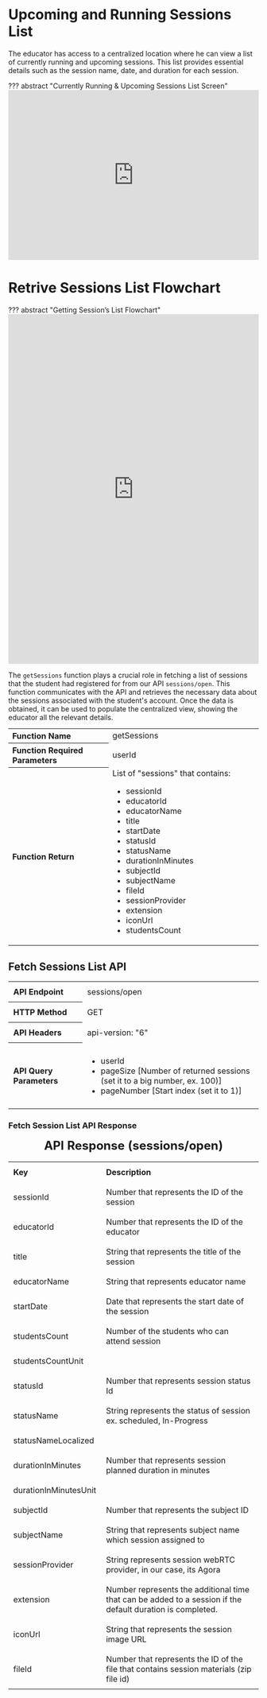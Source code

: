 # Upcoming and Running Sessions List

The educator has access to a centralized location where he can view a list of currently running and upcoming sessions. This list provides essential details such as the session name, date, and duration for each session.

??? abstract "Currently Running & Upcoming Sessions List Screen"
    <iframe frameborder="0" style="width:100%;height:342px;" src="https://viewer.diagrams.net/?tags=%7B%7D&highlight=0000ff&edit=_blank&layers=1&nav=1#G1uQN6ZUYZMBDspYHS8elasCcCgDmzMSMf"></iframe>

# Retrive Sessions List Flowchart

??? abstract "Getting Session’s List Flowchart"
    <iframe frameborder="0" style="width:100%;height:704px;" src="https://viewer.diagrams.net/?tags=%7B%7D&highlight=0000ff&edit=_blank&layers=1&nav=1#G11m2W8uisabI7b9aShj4No0Z9qsAsdtJF"></iframe>

The `getSessions` function plays a crucial role in fetching a list of sessions that the student had registered for from our API `sessions/open`. This function communicates with the API and retrieves the necessary data about the sessions associated with the student's account. Once the data is obtained, it can be used to populate the centralized view, showing the educator all the relevant details.

<div style="text-align: center;">
    <table width="100%" style="max-width: 600px; margin: 0 auto; border-collapse: collapse;">
    <tr>
        <th style="width: 40%; text-align: left;">Function Name</th>
        <td style="width: 60%; text-align: left;">getSessions</td>
    </tr>
    <tr>
        <th style="width: 40%; text-align: left;">Function Required Parameters</th>
        <td style="width: 60%; text-align: left;">userId</td>
    </tr>
    <tr>
        <th style="width: 40%; text-align: left;">Function Return</th>
        <td style="width: 60%; text-align: left;">List of "sessions" that contains:
            <ul>
                <li>sessionId</li>
                <li>educatorId</li>
                <li>educatorName</li>
                <li>title</li>
                <li>startDate</li>
                <li>statusId</li>
                <li>statusName</li>
                <li>durationInMinutes</li>
                <li>subjectId</li>
                <li>subjectName</li>
                <li>fileId</li>
                <li>sessionProvider</li>
                <li>extension</li>
                <li>iconUrl</li>
                <li>studentsCount</li>
            </ul>
        </td>
    </tr>
</table>
</div>

## Fetch Sessions List API

<div style="text-align: center;">
    <table width="100%" style="max-width: 600px; margin: 0 auto; border-collapse: collapse;">
        <tr>
            <th style="text-align: left; padding: 10px;">API Endpoint</th>
            <td style="text-align: left; padding: 10px;">sessions/open</td>
        </tr>
        <tr>
            <th style="text-align: left; padding: 10px;">HTTP Method</th>
            <td style="text-align: left; padding: 10px;">GET</td>
        </tr>
        <tr>
            <th style="text-align: left; padding: 10px;">API Headers</th>
            <td style="text-align: left; padding: 10px;">api-version: "6"</td>
        </tr>
        <tr>
            <th style="text-align: left; padding: 10px;">API Query Parameters</th>
            <td style="text-align: left; padding: 10px;">
                <ul>
                    <li>userId</li>
                    <li>pageSize [Number of returned sessions (set it to a big number, ex. 100)]</li>
                    <li>pageNumber [Start index (set it to 1)]</li>
                </ul>
            </td>
        </tr>
    </table>
</div>

### Fetch Session List API Response

<div style="text-align: center;">
    <table width="100%" style="max-width: 600px; margin: 0 auto; border-collapse: collapse;">
        <caption style="font-size: 1.5em; font-weight: bold;">API Response (sessions/open)</caption>
        <tr>
            <th style="text-align: left; padding: 10px;">Key</th>
            <th style="text-align: left; padding: 10px;">Description</th>
        </tr>
        <tr>
            <td style="text-align: left; padding: 10px;">sessionId</td>
            <td style="text-align: left; padding: 10px;">Number that represents the ID of the session</td>
        </tr>
        <tr>
            <td style="text-align: left; padding: 10px;">educatorId</td>
            <td style="text-align: left; padding: 10px;">Number that represents the ID of the educator</td>
        </tr>
        <tr>
            <td style="text-align: left; padding: 10px;">title</td>
            <td style="text-align: left; padding: 10px;">String that represents the title of the session</td>
        </tr>
        <tr>
            <td style="text-align: left; padding: 10px;">educatorName</td>
            <td style="text-align: left; padding: 10px;">String that represents educator name</td>
        </tr>
        <tr>
            <td style="text-align: left; padding: 10px;">startDate</td>
            <td style="text-align: left; padding: 10px;">Date that represents the start date of the session</td>
        </tr>
        <tr>
            <td style="text-align: left; padding: 10px;">studentsCount</td>
            <td style="text-align: left; padding: 10px;">Number of the students who can attend session</td>
        </tr>
        <tr>
            <td style="text-align: left; padding: 10px;">studentsCountUnit</td>
            <td style="text-align: left; padding: 10px;"></td>
        </tr>
        <tr>
            <td style="text-align: left; padding: 10px;">statusId</td>
            <td style="text-align: left; padding: 10px;">Number that represents session status Id</td>
        </tr>
        <tr>
            <td style="text-align: left; padding: 10px;">statusName</td>
            <td style="text-align: left; padding: 10px;">String represents the status of session ex. scheduled, In-Progress</td>
        </tr>
        <tr>
            <td style="text-align: left; padding: 10px;">statusNameLocalized</td>
            <td style="text-align: left; padding: 10px;"></td>
        </tr>
        <tr>
            <td style="text-align: left; padding: 10px;">durationInMinutes</td>
            <td style="text-align: left; padding: 10px;">Number that represents session planned duration in minutes</td>
        </tr>
        <tr>
            <td style="text-align: left; padding: 10px;">durationInMinutesUnit</td>
            <td style="text-align: left; padding: 10px;"></td>
        </tr>
        <tr>
            <td style="text-align: left; padding: 10px;">subjectId</td>
            <td style="text-align: left; padding: 10px;">Number that represents the subject ID</td>
        </tr>
        <tr>
            <td style="text-align: left; padding: 10px;">subjectName</td>
            <td style="text-align: left; padding: 10px;">String that represents subject name which session assigned to</td>
        </tr>
        <tr>
            <td style="text-align: left; padding: 10px;">sessionProvider</td>
            <td style="text-align: left; padding: 10px;">String represents session webRTC provider, in our case, its Agora</td>
        </tr>
        <tr>
            <td style="text-align: left; padding: 10px;">extension</td>
            <td style="text-align: left; padding: 10px;">Number represents the additional time that can be added to a session if the default duration is completed.</td>
        </tr>
        <tr>
            <td style="text-align: left; padding: 10px;">iconUrl</td>
            <td style="text-align: left; padding: 10px;">String that represents the session image URL</td>
        </tr>
        <tr>
            <td style="text-align: left; padding: 10px;">fileId</td>
            <td style="text-align: left; padding: 10px;">Number that represents the ID of the file that contains session materials (zip file id)</td>
        </tr>
    </table>
</div>
